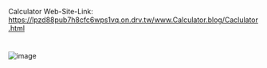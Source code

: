 Calculator Web-Site-Link: https://lpzd88pub7h8cfc6wps1vq.on.drv.tw/www.Calculator.blog/Caclulator.html
#
![image](https://github.com/Venkatesh771/Web-Development-Projects/assets/126060585/f9974f89-c2ed-46a3-9444-4de96f45ff06)


